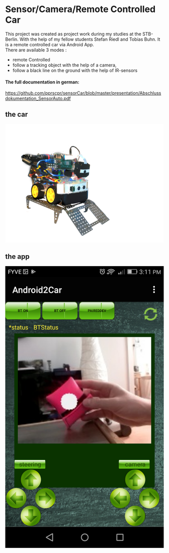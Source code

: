 # Sensor/Camera/Remote Controlled Car
This project was created as project work during my studies at the STB-Berlin. With the help of my fellow students Stefan Riedl and Tobias Buhn. It is a remote controlled car via Android App.
<br />There are available 3 modes :
* remote Controlled  
* follow a tracking object with the help of a camera,
* follow a black line on the ground with the help of IR-sensors 

 #### The full documentation in german:
https://github.com/pprscpr/sensorCar/blob/master/presentation/Abschlussdokumentation_SensorAuto.pdf

## the car
![GitHub Logo](https://raw.githubusercontent.com/pprscpr/sensorCar/master/presentation/carv2.png)

## the app
![GitHub Logo](https://raw.githubusercontent.com/pprscpr/sensorCar/master/presentation/Screenshot_2020-03-19-15-11-09.png)


